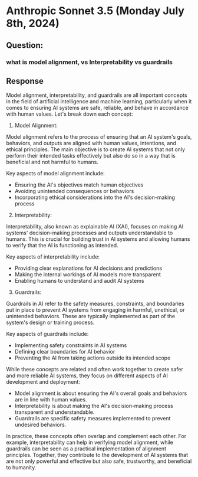 # Anthropic Sonnet 3.5 (Monday July 8th, 2024)

## Question:

### what is model alignment, vs Interpretability vs guardrails

## Response

Model alignment, interpretability, and guardrails are all important concepts in the field of artificial intelligence and machine learning, particularly when it comes to ensuring AI systems are safe, reliable, and behave in accordance with human values. Let's break down each concept:

1. Model Alignment:

Model alignment refers to the process of ensuring that an AI system's goals, behaviors, and outputs are aligned with human values, intentions, and ethical principles. The main objective is to create AI systems that not only perform their intended tasks effectively but also do so in a way that is beneficial and not harmful to humans.

Key aspects of model alignment include:
- Ensuring the AI's objectives match human objectives
- Avoiding unintended consequences or behaviors
- Incorporating ethical considerations into the AI's decision-making process

2. Interpretability:

Interpretability, also known as explainable AI (XAI), focuses on making AI systems' decision-making processes and outputs understandable to humans. This is crucial for building trust in AI systems and allowing humans to verify that the AI is functioning as intended.

Key aspects of interpretability include:
- Providing clear explanations for AI decisions and predictions
- Making the internal workings of AI models more transparent
- Enabling humans to understand and audit AI systems

3. Guardrails:

Guardrails in AI refer to the safety measures, constraints, and boundaries put in place to prevent AI systems from engaging in harmful, unethical, or unintended behaviors. These are typically implemented as part of the system's design or training process.

Key aspects of guardrails include:
- Implementing safety constraints in AI systems
- Defining clear boundaries for AI behavior
- Preventing the AI from taking actions outside its intended scope

While these concepts are related and often work together to create safer and more reliable AI systems, they focus on different aspects of AI development and deployment:

- Model alignment is about ensuring the AI's overall goals and behaviors are in line with human values.
- Interpretability is about making the AI's decision-making process transparent and understandable.
- Guardrails are specific safety measures implemented to prevent undesired behaviors.

In practice, these concepts often overlap and complement each other. For example, interpretability can help in verifying model alignment, while guardrails can be seen as a practical implementation of alignment principles. Together, they contribute to the development of AI systems that are not only powerful and effective but also safe, trustworthy, and beneficial to humanity.
